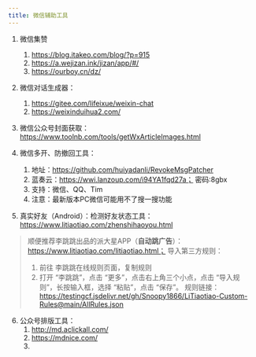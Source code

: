 ```yaml
---
title: 微信辅助工具
---
```

1. 微信集赞
   1. https://blog.itakeo.com/blog/?p=915
   2. https://a.wejizan.ink/jizan/app/#/
   3. https://ourboy.cn/dz/

2. 微信对话生成器：
   1. https://gitee.com/lifeixue/weixin-chat
   2. https://weixinduihua2.com/


3. 微信公众号封面获取：https://www.toolnb.com/tools/getWxArticleImages.html


4. 微信多开、防撤回工具：
   1. 地址：https://github.com/huiyadanli/RevokeMsgPatcher
   2. 蓝奏云：https://wwi.lanzoup.com/i94YA1fqd27a；  密码:8gbx
   3. 支持：微信、QQ、Tim
   4. 注意：最新版本PC微信可能用不了搜一搜功能

5. 真实好友（Android）：检测好友状态工具：https://www.litiaotiao.com/zhenshihaoyou.html
> 顺便推荐李跳跳出品的派大星APP（**自动跳广告**）：https://www.litiaotiao.com/litiaotiao.html；
> 导入第三方规则：
> 1. 前往 李跳跳在线规则页面，复制规则
> 2. 打开 “李跳跳”，点击 “更多”，点击右上角三个小点，点击 “导入规则”，长按输入框，选择 “粘贴”，点击 “保存”。
> 规则链接：https://testingcf.jsdelivr.net/gh/Snoopy1866/LiTiaotiao-Custom-Rules@main/AllRules.json

6. 公众号排版工具：
   1. http://md.aclickall.com/
   2. https://mdnice.com/
   3. 